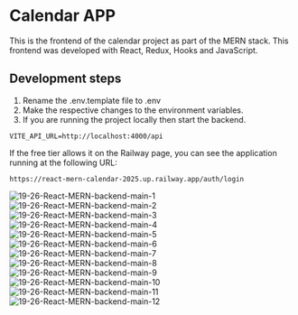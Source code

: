 
# Calendar APP
This is the frontend of the calendar project as part of the MERN stack. This frontend was developed with React, Redux, Hooks and JavaScript.


## Development steps

1. Rename the .env.template file to .env
2. Make the respective changes to the environment variables.
3. If you are running the project locally then start the backend.

```
VITE_API_URL=http://localhost:4000/api

```

If the free tier allows it on the Railway page, you can see the application running at the following URL: 

```
https://react-mern-calendar-2025.up.railway.app/auth/login

```
![19-26-React-MERN-backend-main-1](https://github.com/user-attachments/assets/8eadc4f3-5dce-4f52-8544-de143005b5c4)
![19-26-React-MERN-backend-main-2](https://github.com/user-attachments/assets/89077387-8c0b-4824-9acf-6f8c89d97f87)
![19-26-React-MERN-backend-main-3](https://github.com/user-attachments/assets/b0e5bbea-a84d-40a3-a88b-8fd9ecbf5eb1)
![19-26-React-MERN-backend-main-4](https://github.com/user-attachments/assets/3484b46c-6d57-4c4d-95fa-5d67a1c841aa)
![19-26-React-MERN-backend-main-5](https://github.com/user-attachments/assets/89d21a25-2382-41eb-a502-23e724c22b9c)
![19-26-React-MERN-backend-main-6](https://github.com/user-attachments/assets/fc0d49b0-f371-42fc-a4c4-17430c67581e)
![19-26-React-MERN-backend-main-7](https://github.com/user-attachments/assets/e1728d96-aad9-44d0-b5f1-9103bea6c6e0)
![19-26-React-MERN-backend-main-8](https://github.com/user-attachments/assets/2c35724c-e400-49e9-9b2f-374b0eb4cdd2)
![19-26-React-MERN-backend-main-9](https://github.com/user-attachments/assets/1f427640-30df-44c0-89a6-35908fe0758d)
![19-26-React-MERN-backend-main-10](https://github.com/user-attachments/assets/d02076cb-a67d-43dd-985b-e6e965c6b807)
![19-26-React-MERN-backend-main-11](https://github.com/user-attachments/assets/492278b8-57ec-46c8-9537-85a7c244a5e5)
![19-26-React-MERN-backend-main-12](https://github.com/user-attachments/assets/23342128-07d5-4bda-ba35-316b8155ddd7)
